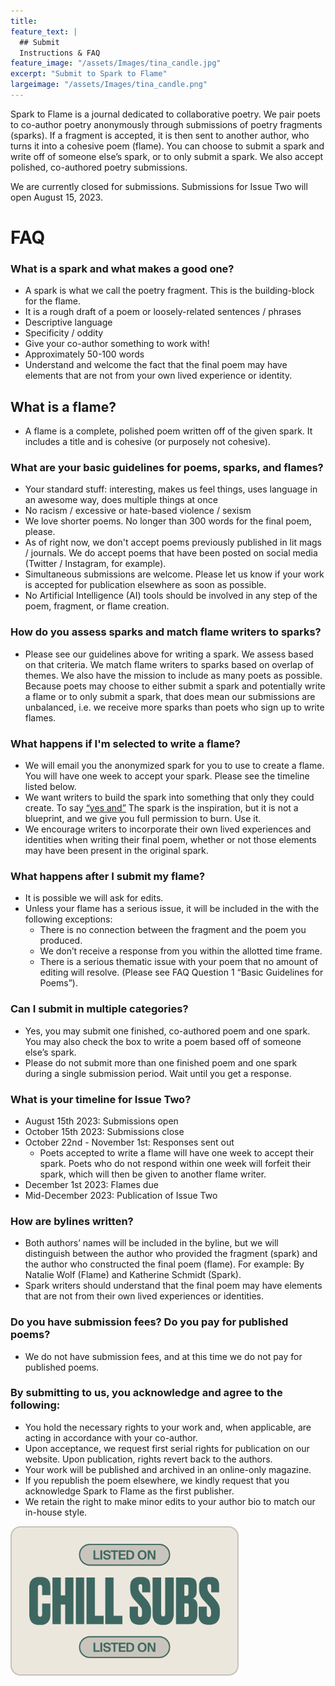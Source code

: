 ```yaml
---
title: 
feature_text: |
  ## Submit
  Instructions & FAQ
feature_image: "/assets/Images/tina_candle.jpg"
excerpt: "Submit to Spark to Flame"
largeimage: "/assets/Images/tina_candle.png"
---
```

Spark to Flame is a journal dedicated to collaborative poetry. We pair poets to co-author poetry anonymously through submissions of poetry fragments (sparks). If a fragment is accepted, it is then sent to another author, who turns it into a cohesive poem (flame). You can choose to submit a spark and write off of someone else’s spark, or to only submit a spark. We also accept polished, co-authored poetry submissions.

We are currently closed for submissions. Submissions for Issue Two will open August 15, 2023.

# FAQ

### What is a spark and what makes a good one?
* A spark is what we call the poetry fragment. This is the building-block for the flame.
* It is a rough draft of a poem or loosely-related sentences / phrases
* Descriptive language
* Specificity / oddity
* Give your co-author something to work with!
* Approximately 50-100 words
* Understand and welcome the fact that the final poem may have elements that are not from your own lived experience or identity.

## What is a flame?
* A flame is a complete, polished poem written off of the given spark. It includes a title and is cohesive (or purposely not cohesive). 

### What are your basic guidelines for poems, sparks, and flames?
* Your standard stuff: interesting, makes us feel things, uses language in an awesome way, does multiple things at once
* No racism / excessive or hate-based violence / sexism
* We love shorter poems. No longer than 300 words for the final poem, please.
* As of right now, we don't accept poems previously published in lit mags / journals. We do accept poems that have been posted on social media (Twitter / Instagram, for example).
* Simultaneous submissions are welcome. Please let us know if your work is accepted for publication elsewhere as soon as possible.
* No Artificial Intelligence (AI) tools should be involved in any step of the poem, fragment, or flame creation.

### How do you assess sparks and match flame writers to sparks?
* Please see our guidelines above for writing a spark. We assess based on that criteria. We match flame writers to sparks based on overlap of themes. We also have the mission to include as many poets as possible. Because poets may choose to either submit a spark and potentially write a flame or to only submit a spark, that does mean our submissions are unbalanced, i.e. we receive more sparks than poets who sign up to write flames. 

### What happens if I'm selected to write a flame?
* We will email you the anonymized spark for you to use to create a flame. You will have one week to accept your spark. Please see the timeline listed below.
* We want writers to build the spark into something that only they could create. To say [“yes and”](https://en.wikipedia.org/wiki/Yes,_and...) The spark is the inspiration, but it is not a blueprint, and we give you full permission to burn. Use it.
* We encourage writers to incorporate their own lived experiences and identities when writing their final poem, whether or not those elements may have been present in the original spark.

### What happens after I submit my flame?
* It is possible we will ask for edits. 
* Unless your flame has a serious issue, it will be included in the with the following exceptions:
  * There is no connection between the fragment and the poem you produced.
  * We don’t receive a response from you within the allotted time frame.
  * There is a serious thematic issue with your poem that no amount of editing will resolve. (Please see FAQ Question 1 “Basic Guidelines for Poems”).

### Can I submit in multiple categories?
* Yes, you may submit one finished, co-authored poem and one spark. You may also check the box to write a poem based off of someone else’s spark.
* Please do not submit more than one finished poem and one spark during a single submission period. Wait until you get a response.

### What is your timeline for Issue Two?
* August 15th 2023: Submissions open
* October 15th 2023: Submissions close
* October 22nd - November 1st: Responses sent out
  * Poets accepted to write a flame will have one week to accept their spark. Poets who do not respond within one week will forfeit their spark, which will then be given to another flame writer.
* December 1st 2023: Flames due
* Mid-December 2023: Publication of Issue Two

### How are bylines written?
* Both authors’ names will be included in the byline, but we will distinguish between the author who provided the fragment (spark) and the author who constructed the final poem (flame). For example: By Natalie Wolf (Flame) and Katherine Schmidt (Spark).
* Spark writers should understand that the final poem may have elements that are not from their own lived experiences or identities.

### Do you have submission fees? Do you pay for published poems?
* We do not have submission fees, and at this time we do not pay for published poems.

### By submitting to us, you acknowledge and agree to the following:
* You hold the necessary rights to your work and, when applicable, are acting in accordance with your co-author.
* Upon acceptance, we request first serial rights for publication on our website. Upon publication, rights revert back to the authors.
* Your work will be published and archived in an online-only magazine.
* If you republish the poem elsewhere, we kindly request that you acknowledge Spark to Flame as the first publisher.
* We retain the right to make minor edits to your author bio to match our in-house style.

<img src="/assets/Images/chill-subs-sticker-clean-1.png" alt="Chill subs listing sticker" style="height: 239px; width:365px;"/>
